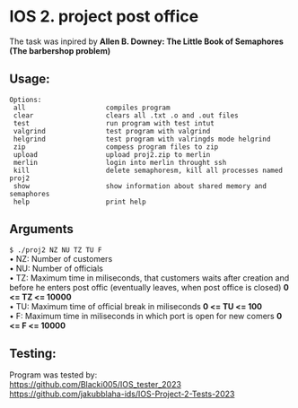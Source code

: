 # IOS 2. project post office

The task was inpired by **Allen B. Downey: The Little Book of Semaphores (The barbershop problem)**

## Usage:
```
Options: 
 all                    compiles program
 clear                  clears all .txt .o and .out files
 test                   run program with test intut
 valgrind               test program with valgrind 
 helgrind               test program with valringds mode helgrind
 zip                    compess program files to zip
 upload                 upload proj2.zip to merlin
 merlin                 login into merlin throught ssh
 kill                   delete semaphoresm, kill all processes named proj2
 show                   show information about shared memory and semaphores
 help                   print help
```

## Arguments
`$ ./proj2 NZ NU TZ TU F` \
• NZ: Number of customers \
• NU: Number of officials \
• TZ: Maximum time in miliseconds, that customers waits after creation and before he enters post offic (eventually leaves, when post office is closed) **0 <= TZ <= 10000** \
• TU: Maximum time of official break in miliseconds **0 <= TU <= 100** \
• F: Maximum time in miliseconds in which port is open for new comers **0 <= F <= 10000**

## Testing:
Program was tested by: \
https://github.com/Blacki005/IOS_tester_2023 \
https://github.com/jakubblaha-ids/IOS-Project-2-Tests-2023